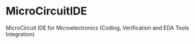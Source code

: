MicroCircuitIDE
===============

MicroCircuit IDE for Microelectronics (Coding, Verification and EDA Tools Integration)
